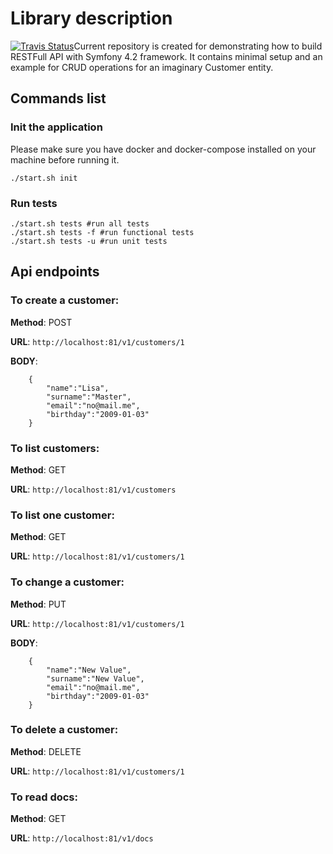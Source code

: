 # Library description
[![Travis Status](https://travis-ci.com/breathbath/symfony_rest_api.svg?branch=master)](https://travis-ci.com/breathbath/symfony_rest_api)Current repository is created for demonstrating how to build RESTFull API with Symfony 4.2 framework. It contains minimal setup and an example for CRUD operations for an imaginary Customer entity.

## Commands list

### Init the application

Please make sure you have docker and docker-compose installed on your machine before running it.

    ./start.sh init

### Run tests
    
    ./start.sh tests #run all tests
    ./start.sh tests -f #run functional tests   
    ./start.sh tests -u #run unit tests   

## Api endpoints

### To create a customer:

**Method**: POST

**URL**: `http://localhost:81/v1/customers/1`

**BODY**:

        {
        	"name":"Lisa",
        	"surname":"Master",
        	"email":"no@mail.me",
        	"birthday":"2009-01-03"
        }

### To list customers:

**Method**: GET

**URL**: `http://localhost:81/v1/customers`


### To list one customer:

**Method**: GET

**URL**: `http://localhost:81/v1/customers/1`

### To change a customer:

**Method**: PUT

**URL**: `http://localhost:81/v1/customers/1`

**BODY**:

        {
        	"name":"New Value",
        	"surname":"New Value",
        	"email":"no@mail.me",
        	"birthday":"2009-01-03"
        }

### To delete a customer:

**Method**: DELETE

**URL**: `http://localhost:81/v1/customers/1`

### To read docs:

**Method**: GET

**URL**: `http://localhost:81/v1/docs`